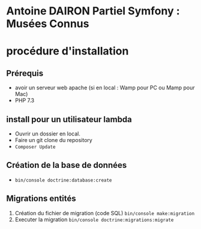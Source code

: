 # Antoine DAIRON Partiel Symfony : Musées Connus

# procédure d'installation
## Prérequis
- avoir un serveur web apache (si en local : Wamp pour PC ou Mamp pour Mac)
- PHP 7.3
## install pour un utilisateur lambda
- Ouvrir un dossier en local.
- Faire un git clone du repository
- ```Composer Update```
## Création de la base de données
- ```bin/console doctrine:database:create```  
## Migrations entités
1. Création du fichier de migration (code SQL) ```bin/console make:migration```
2. Executer la migration ```bin/console doctrine:migrations:migrate```